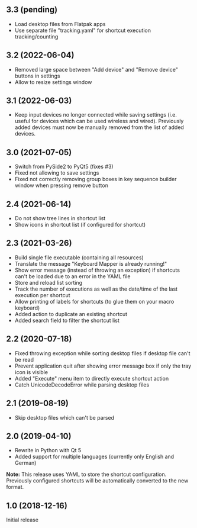 ## 3.3 (pending)

* Load desktop files from Flatpak apps
* Use separate file "tracking.yaml" for shortcut execution tracking/counting

## 3.2 (2022-06-04)

* Removed large space between "Add device" and "Remove device" buttons in settings
* Allow to resize settings window

## 3.1 (2022-06-03)

* Keep input devices no longer connected while saving settings (i.e. useful for devices which can be used wireless and wired). Previously added devices must now be manually removed from the list of added devices.

## 3.0 (2021-07-05)

* Switch from PySide2 to PyQt5 (fixes #3)
* Fixed not allowing to save settings
* Fixed not correctly removing group boxes in key sequence builder window when pressing remove button

## 2.4 (2021-06-14)

* Do not show tree lines in shortcut list
* Show icons in shortcut list (if configured for shortcut)

## 2.3 (2021-03-26)

* Build single file executable (containing all resources)
* Translate the message "Keyboard Mapper is already running!"
* Show error message (instead of throwing an exception) if shortcuts can't be loaded due to an error in the YAML file
* Store and reload list sorting
* Track the number of executions as well as the date/time of the last execution per shortcut
* Allow printing of labels for shortcuts (to glue them on your macro keyboard)
* Added action to duplicate an existing shortcut
* Added search field to filter the shortcut list

## 2.2 (2020-07-18)

* Fixed throwing exception while sorting desktop files if desktop file can't be read
* Prevent application quit after showing error message box if only the tray icon is visible
* Added "Execute" menu item to directly execute shortcut action
* Catch UnicodeDecodeError while parsing desktop files

## 2.1 (2019-08-19)

* Skip desktop files which can't be parsed

## 2.0 (2019-04-10)

* Rewrite in Python with Qt 5
* Added support for multiple languages (currently only English and German)

**Note:** This release uses YAML to store the shortcut configuration. Previously configured shortcuts will be automatically converted to the new format.

## 1.0 (2018-12-16)

Initial release